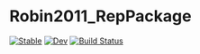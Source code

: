 # Robin2011_RepPackage

[![Stable](https://img.shields.io/badge/docs-stable-blue.svg)](https://bo-js.github.io/Robin2011_RepPackage.jl/stable/)
[![Dev](https://img.shields.io/badge/docs-dev-blue.svg)](https://bo-js.github.io/Robin2011_RepPackage.jl/dev/)
[![Build Status](https://github.com/bo-js/Robin2011_RepPackage.jl/actions/workflows/CI.yml/badge.svg?branch=main)](https://github.com/bo-js/Robin2011_RepPackage.jl/actions/workflows/CI.yml?query=branch%3Amain)
